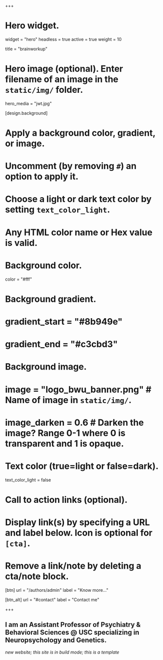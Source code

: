 +++
# Hero widget.
widget = "hero"
headless = true
active = true
weight = 10

title = "brainworkup"

# Hero image (optional). Enter filename of an image in the `static/img/` folder.
hero_media = "jwt.jpg"

[design.background]
  # Apply a background color, gradient, or image.
  #   Uncomment (by removing `#`) an option to apply it.
  #   Choose a light or dark text color by setting `text_color_light`.
  #   Any HTML color name or Hex value is valid.

  # Background color.
  color = "#fff"

  # Background gradient.
  # gradient_start = "#8b949e"
  # gradient_end = "#c3cbd3"

  # Background image.
  # image = "logo_bwu_banner.png"  # Name of image in `static/img/`.
  # image_darken = 0.6  # Darken the image? Range 0-1 where 0 is transparent and 1 is opaque.

  # Text color (true=light or false=dark).
  text_color_light = false

# Call to action links (optional).
# Display link(s) by specifying a URL and label below. Icon is optional for `[cta]`.
# Remove a link/note by deleting a cta/note block.
[btn]
  url = "/authors/admin"
  label = "Know more..."

[btn_alt]
  url = "#contact"
  label = "Contact me"

+++
## I am an **Assistant Professor of Psychiatry & Behavioral Sciences @ USC** specializing in **Neuropsychology** and **Genetics**.

*new website; this site is in build mode; this is a template*
<!-- I have some expertise in the evaluation and diagnosis of neurodevelopmental disorders including ADHD, autism and learning problems; sports-related brain injury; and neuropsychiatric illness, especially those that emerge during early adulthood. I try to be an active researcher who studies brain and neurocognitive functioning in psychiatric illness as well as trying to figure out the underlying genetic architecture of brain development. -->